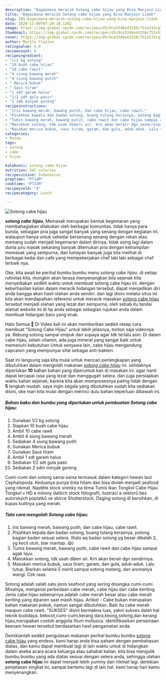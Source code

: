 ```yaml
---
description: "Bagaimana meracik Sotong cabe hijau yang Bisa Manjain Lidah"
title: "Bagaimana meracik Sotong cabe hijau yang Bisa Manjain Lidah"
slug: 305-bagaimana-meracik-sotong-cabe-hijau-yang-bisa-manjain-lidah
date: 2020-11-09T07:20:10.130Z
image: https://img-global.cpcdn.com/recipes/d5c9ce334be43150/751x532cq70/sotong-cabe-hijau-foto-resep-utama.jpg
thumbnail: https://img-global.cpcdn.com/recipes/d5c9ce334be43150/751x532cq70/sotong-cabe-hijau-foto-resep-utama.jpg
cover: https://img-global.cpcdn.com/recipes/d5c9ce334be43150/751x532cq70/sotong-cabe-hijau-foto-resep-utama.jpg
author: Myrtle Clayton
ratingvalue: 4.8
reviewcount: 4
recipeingredient:
- "1/2 kg sotong"
- "10 buah cabe hijau"
- "10 cabe rawit"
- "4 siung bawang merah"
- "4 siung bawang putih"
- " Merica bubuk"
- " Saus tiram"
- "1 sdt garam halus"
- "1/2 sdt gula pasir"
- "2 sdm minyak goreng"
recipeinstructions:
- "Iris bawang merah, bawang putih, dan cabe hijau, cabe rawit."
- "Pisahkan kepala dan badan sotong, buang tulang kerasnya, potong bagian badan sesuai selera. (Kalo aq badan sotong yg besar dibelah 2, yg kecil utuh, biar mantap..😃)"
- "Tumis bawang merah, bawang putih, cabe rawit dan cabe hijau sampai agak layu."
- "Masukkan sotong, tdk usah diberi air. Krn akan berair dgn sendirinya."
- "Masukan merica bubuk, saus tiram, garam, dan gula, aduk-aduk. Lalu tutup. Biarkan selama 5 menit sampai sotong matang, dan aromanya wangi. Cek rasa."
categories:
- Resep
tags:
- sotong
- cabe
- hijau

katakunci: sotong cabe hijau 
nutrition: 247 calories
recipecuisine: Indonesian
preptime: "PT14M"
cooktime: "PT33M"
recipeyield: "4"
recipecategory: Lunch

---
```



![Sotong cabe hijau](https://img-global.cpcdn.com/recipes/d5c9ce334be43150/751x532cq70/sotong-cabe-hijau-foto-resep-utama.jpg)

<b><i>sotong cabe hijau</i></b>, Memasak merupakan bentuk kegemaran yang membahagiakan dilakukan oleh berbagai komunitas. tidak hanya para bunda, sebagian pria juga sangat banyak yang senang dengan kegiatan ini. walaupun hanya untuk sekedar bersenang senang dengan rekan atau memang sudah menjadi kegemaran dalam dirinya. tidak asing lagi dalam dunia juru masak sekarang banyak ditemukan pria dengan ketrampilan memasak yang sempurna, dan lumayan banyak juga kita melihat di berbagai kedai dan cafe yang mempekerjakan chef laki laki sebagai chef terbaik nya.

Oke, kita awali ke perihal bumbu bumbu menu <i>sotong cabe hijau</i>. di setiap rutinitas kita, mungkin akan terasa menyenangkan bila sejenak kita menyediakan sedikit waktu untuk membuat sotong cabe hijau ini. dengan keberhasilan kalian dalam meracik hidangan tersebut, dapat menjadikan diri anda bangga akan hasil olahan anda sendiri. dan lagi disini melalui situs ini kita akan mendapatkan referensi untuk meracik masakan <u>sotong cabe hijau</u> tersebut menjadi olahan yang lezat dan sempurna, oleh sebab itu tandai alamat website ini di hp anda sebagai sebagian rujukan anda dalam membuat hidangan baru yang enak.

Halo Semua 👋 Di Video kali ini akan memberikan sedikit resep cara membuat &#34;Sotong Cabe Hijau&#34; untuk lebih jelasnya, tonton saja videonya ya. Rebung sotong sampai empuk dan supaya agar tdk terlalu asin. Di dalam cabe hijau, selain vitamin, ada juga mineral yang sangat baik untuk memenuhi kebutuhan Untuk senyawa lain, cabe hijau mengandung capcaisin yang mempunyai sifat sebagai anti-bakteri.


Saat ini langsung saja kita mulai untuk mencari perlengkapan yang dibutuhkan dalam mengolah makanan <u><i>sotong cabe hijau</i></u> ini. setidaknya diperlukan <b>10</b> bahan bahan yang diperuntuk kan di masakan ini. agar nanti dapat tercapai rasa yang lezat dan menggugah selera. dan juga persiapkan waktu kalian sejenak, karena kita akan memprosesnya paling tidak dengan <b>5</b> langkah mudah. saya ingin segala yang dibutuhkan sudah kita sediakan disini, oke mari kita mulai dengan merinci dulu bahan keperluan dibawah ini.

<!--inarticleads1-->

##### Bahan baku dan bumbu yang diperlukan untuk pembuatan Sotong cabe hijau:

1. Gunakan 1/2 kg sotong
1. Siapkan 10 buah cabe hijau
1. Ambil 10 cabe rawit
1. Ambil 4 siung bawang merah
1. Sediakan 4 siung bawang putih
1. Gunakan  Merica bubuk
1. Gunakan  Saus tiram
1. Ambil 1 sdt garam halus
1. Sediakan 1/2 sdt gula pasir
1. Sediakan 2 sdm minyak goreng


Cumi-cumi dan sotong sama-sama termasuk dalam kategori hewan laut Cephalopoda. Keduanya punya tinta hitam dan bisa diolah menjadi seafood yang nikmat. Najděte stock snímky na téma Tumis Ikan Tongkol Cabe Hijau Tongkol v HD a miliony dalších stock fotografií, ilustrací a vektorů bez autorských poplatků ve sbírce Shutterstock. Daging sotong di bersihkan, di kupas kulitnya yang merah. 

<!--inarticleads2-->

##### Tata cara mengolah Sotong cabe hijau:

1. Iris bawang merah, bawang putih, dan cabe hijau, cabe rawit.
1. Pisahkan kepala dan badan sotong, buang tulang kerasnya, potong bagian badan sesuai selera. (Kalo aq badan sotong yg besar dibelah 2, yg kecil utuh, biar mantap..😃)
1. Tumis bawang merah, bawang putih, cabe rawit dan cabe hijau sampai agak layu.
1. Masukkan sotong, tdk usah diberi air. Krn akan berair dgn sendirinya.
1. Masukan merica bubuk, saus tiram, garam, dan gula, aduk-aduk. Lalu tutup. Biarkan selama 5 menit sampai sotong matang, dan aromanya wangi. Cek rasa.


Sotong adalah salah satu jenis seafood yang sering disangka cumi-cumi. Misalnya, mengenai perbedaan cabe merah, cabe hijau dan cabe keriting. Jenis cabe hijau sebenarnya adalah cabe merah besar atau cabe merah keriting yang dipanen saat masih hijau. Artikel - Cabe bukan merupakan bahan makanan pokok, namun sangat dibutuhkan. Baik itu cabe merah maupun cabe rawit. &#34;SUKSES&#34; disini bermakna luas, yakni sukses dalah hal teknik budidaya. bekicot,cumi-cumi,kerang dara,keong,sotong,dan kerang hijau,merupakan contoh anggota filum mollusca. identifikasikan persamaan keenam hewan tersebut berdasarkan hasil pengamatan anda. 

Demikianlah sedikit pengulasan makanan perihal bumbu bumbu <u>sotong cabe hijau</u> yang endess. kami harap anda bisa paham dengan pembahasan diatas, dan kamu dapat membuat lagi di lain waktu untuk di hidangkan dalam aneka acara acara keluarga atau sahabat kalian. kita bisa mengulik bumbu bumbu yang ada diatas sesuai dengan selera anda, sehingga olahan <b>sotong cabe hijau</b> ini dapat menjadi lebih yummy dan nikmat lagi. demikian penjelasan singkat ini, sampai bertemu lagi di lain hal. kami harap hari kamu menyenangkan.
